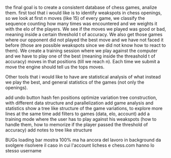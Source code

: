 the final goal is to create a consistent database of chess games, analize them. 
first tool that i would like is to identify weakspots in chess openings, so we look at first n moves (like 15) of every game, we classify the sequence counting how many times was encountered and we weights it with the elo of the players.
We see if the moves we played was good or bad, meaning inside a certain threshold t of accuracy.
We also get those games where our opponent did not played the best move and we have not faced it before (those are possible weakspots since we did not know how to react to them).
We create a training session where we play against the computer and we have to play one of the best (meaning inside the threashold t of accuracy) moves in that positions (till we reach n). 
Each time we submit a move the engine should tell us the tops moves.

Other tools that i would like to have are statistical analysis of what instead we play the best, and general statistics of the games (not only the openings).

add undo button
hash fen positions
optimize variation tree construction, with different data structure and parallelization
add game analysis and statistics
show a tree like structure of the game variations, to explore more lines at the same time
add filters to games (data, elo, account)
add a training mode where the user has to play against his weakspots (how to handle them, how to memorize if the player passed the threshold of accuracy)
add notes to tree like structure

BUGs
loading bar mostra 100% ma ha ancora del lavoro in background da svolgere
risolvere il caso in cui l'account lichess e chess.com hanno lo stesso username